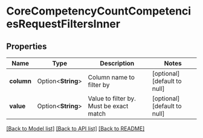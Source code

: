 # CoreCompetencyCountCompetenciesRequestFiltersInner

## Properties

Name | Type | Description | Notes
------------ | ------------- | ------------- | -------------
**column** | Option<**String**> | Column name to filter by | [optional][default to null]
**value** | Option<**String**> | Value to filter by. Must be exact match | [optional][default to null]

[[Back to Model list]](../README.md#documentation-for-models) [[Back to API list]](../README.md#documentation-for-api-endpoints) [[Back to README]](../README.md)


